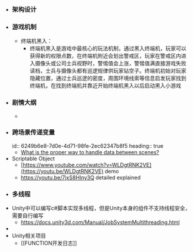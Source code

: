 - ### 架构设计
- ### 游戏机制
	- 终端机黑入：
		- 终端机黑入是游戏中最核心的玩法机制，通过黑入终端机，玩家可以获得新的权限点数，在终端机附近会划出警戒区，玩家在警戒区内进入摄像头或公司士兵视野时，警惕值会上涨，警惕值满直接游戏失败读档，士兵与摄像头都有巡逻规律供玩家钻空子。终端机初始对玩家隐藏位置，通过士兵巡逻的密度，周围环境线索等信息启发玩家找到终端机，在找到终端机并靠近开始终端机黑入以后启动黑入小游戏
- ### 剧情大纲
	-
- ### 跨场景传递变量
  id:: 6249b6e8-7d0e-4d71-98fe-2ec62347b8f5
  heading:: true
	- [What is the proper way to handle data between scenes?](https://gamedev.stackexchange.com/questions/110958/what-is-the-proper-way-to-handle-data-between-scenes)
- Scriptable Object
	- [https://www.youtube.com/watch?v=WLDgtRNK2VE](https://youtu.be/WLDgtRNK2VE) demo
	- https://youtu.be/7jxS8HIny3Q detailed explained
- ### 多线程
- Unity中可以编写c#脚本实现多线程，但是Unity本身的组件不支持线程安全，需要自行编写
	- https://docs.unity3d.com/Manual/JobSystemMultithreading.html
-
- Unity相关项目
	- [[FUNCTION开发日志]]